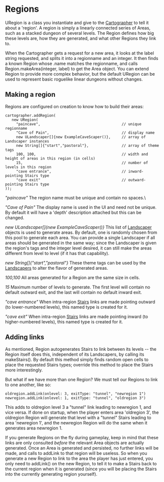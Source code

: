 # Regions

URegion is a class you instantiate and give to the [Cartographer](Cartographer.md) to tell it about a 'region'.  A region is simply a linearly
connected series of Areas, such as a stacked dungeon of several levels.  The Region defines how big these levels are, how
they are generated, and what other Regions they link to.

When the Cartographer gets a request for a new area, it looks at the label string requested, and splits it into a regionname and
an integer.  It then finds a known Region whose .name matches the regionname, and calls Region.makeArea(integer, label) to
get the Area object.  You can extend Region to provide more complex behavior, but the default URegion can be used to represent basic roguelike
linear dungeons without changes.  

## Making a region

Regions are configured on creation to know how to build their areas:
```
cartographer.addRegion(
   new URegion(
     "paincave",                                     // unique regionname
     "Cave of Pain",                                 // display name
     new ULandscaper[]{new ExampleCaveScaper()},     // array of Landscaper instances
     new String[]{"start","pastoral"},               // array of theme tags
     100, 100,                                       // width and height of areas in this region (in cells)
     15,                                             // number of levels in this region
     "cave entrance",                                // inward-pointing Stairs type
     "cave exit"                                     // outward-pointing Stairs type
));
```
*"paincave"*  The region name must be unique and contain no spaces.\

*"Cave of Pain"*  The display name is used in the UI and need not be unique.  By default it will have a 'depth' description
attached but this can be changed.

*new ULandscaper[]{new ExampleCaveScaper()}*  This list of [Landscaper](Landscaper.md) objects is used to generate areas.  By default, one is
randomly chosen from this pool to generate each area.  You can provide a single Landscaper if all areas should be generated in
the same way; since the Landscaper is given the region's tags and the integer level desired, it can still make the areas
different from level to level (if it has that capability).

*new String[]{"start","pastoral"}*  These theme tags can be used by the [Landscapers](Landscaper.md) to alter the flavor of
generated areas.

*100,100*  All areas generated for a Region are the same size in cells.

*15*  Maximum number of levels to generate.  The first level will contain no default outward exit, and the last will contain no
default inward exit.

*"cave entrance"*  When intra-region [Stairs](Stairs.md) links are made pointing outward (to lower-numbered levels), this named type is created for it.

*"cave exit"* When intra-region [Stairs](Stairs.md) links are made pointing inward (to higher-numbered levels), this named type is created for it.

## Adding links

As mentioned, Region autogenerates Stairs to link between its levels -- the Region itself does this, independent of its
Landscapers, by calling its makeStairs().  By default this method simply finds random open cells to place the requested Stairs types;
override this method to place the Stairs more interestingly.

But what if we have more than one Region?  We must tell our Regions to link to one another, like so:
```
oldregion.addLink(onlevel: 3, exitType: "tunnel", "newregion 1")
newregion.addLink(onlevel: 1, exitType: "tunnel", "oldregion 3")
```
This adds to oldregion level 3 a "tunnel" link leading to newregion 1, and vice versa.  If done on startup, when the player enters
area 'oldregion 3', the oldregion Region will generate that level with a "tunnel" Stairs leading to area 'newregion 1', and the
newregion Region will do the same when it generates area newregion 1.

If you generate Regions on the fly during gameplay, keep in mind that these links are only consulted *before* the relevant Area
objects are actually generated.  Once an Area is generated and persisted, no further links will be made, and calls to addLink to
that region will be useless.  So when you generate a new Region to link to the area the player has just entered, you only
need to addLink() on the new Region, to tell it to make a Stairs back to the current region when it is generated (since you will
be placing the Stairs into the currently generating region yourself).


